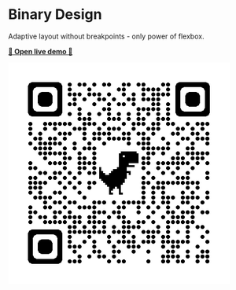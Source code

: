 # Binary Design
Adaptive layout without breakpoints - only power of flexbox.

**[📁 Open live demo 📁](https://shmobeny.github.io/site-binary-design/)**

![qrcode](https://raw.githubusercontent.com/Shmobeny/site-binary-design/main/qrcode.png "Try it on your phone ^_^")
